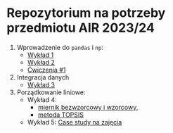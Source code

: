 # Repozytorium na potrzeby przedmiotu AIR 2023/24

1. Wprowadzenie do `pandas` i `np`:
    + [Wykład 1](notebooks/0_intro.ipynb)
    + [Wykład 2](notebooks/1_processing.ipynb)
    + [Ćwiczenia #1](exercises/1-cwiczenia.md)
2. Integracja danych
    + [Wykład 3](notebooks/2_laczenie.ipynb)
3. Porządkowanie liniowe:
    + Wykład 4:
        + [miernik bezwzorcowy i wzorcowy](notebooks/3_porzadkowanie_zajecia.ipynb),
        + [metoda TOPSIS](notebooks/3_porzadkowanie_topsis.ipynb)
    + Wykład 5: [Case study na zajęcia](https://htmlpreview.github.io/?https://raw.githubusercontent.com/DepartmentOfStatisticsPUE/air-2024/main/case-study/air-case-study.Rmd)
